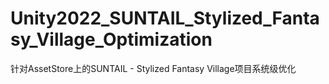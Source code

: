 # Unity2022_SUNTAIL_Stylized_Fantasy_Village_Optimization
针对AssetStore上的SUNTAIL - Stylized Fantasy Village项目系统级优化
